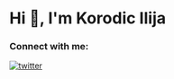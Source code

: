 # Hi 👋, I'm Korodic Ilija


### Connect with me:
[![twitter](https://img.shields.io/badge/twitter-1DA1F2?style=for-the-badge&logo=twitter&logoColor=white)](https://twitter.com/)
 


